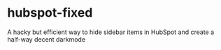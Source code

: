 # hubspot-fixed
A hacky but efficient way to hide sidebar items in HubSpot and create a half-way decent darkmode
